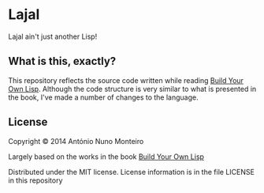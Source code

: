 # Lajal

Lajal ain't just another Lisp!


## What is this, exactly?

This repository reflects the source code written while reading [Build Your Own Lisp](http://buildyourownlisp.com). Although the code structure is very similar to what is presented in the book, I've made a number of changes to the language.


## License

Copyright © 2014 António Nuno Monteiro

Largely based on the works in the book [Build Your Own Lisp](http://buildyourownlisp.com)

Distributed under the MIT license.
License information is in the file LICENSE in this repository